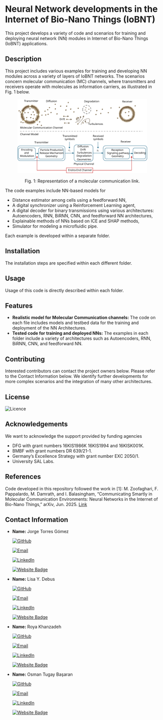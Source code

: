 # Neural Network developments in the Internet of Bio-Nano Things (IoBNT)
This project develops a variety of code and scenarios for training and deploying neural network (NN) modules in Internet of Bio-Nano Things (IoBNT) applications.

## Description
This project includes various examples for training and developing NN modules across a variety of layers of IoBNT networks.
The scenarios concern molecular communication (MC) channels, where transmitters and receivers operate with molecules as information carriers, as illustrated in Fig. 1 below.

<figure>
    <p align="center">
        <img src="https://github.com/tkn-tub/NN_molecular_communications/blob/main/Figures/channel.svg?raw=true" alt="nn" width="500">
    </p>
</figure>
<p align="center">
Fig. 1: Representation of a molecular communication link.
</p>

The code examples include NN-based models for 

- Distance estimator among cells using a feedforward NN,
- A digital synchronizer using a Reinforcement Learning agent,
- A digital decoder for binary transmissions using various architectures: Autoencoders, RNN, BiRNN, CNN, and feedforward NN architectures,
- Explainable methods of NNs based on ICE and SHAP methods,
- Simulator for modeling a microfluidic pipe.
 
 Each example is developed within a separate folder.


## Installation
The installation steps are specified within each different folder.

## Usage

Usage of this code is directly described within each folder.

## Features
- **Realistic model for Molecular Communication channels:** The code on each file includes models and testbed data for the training and deployment of the NN Architectures.
- **Tested code for training and deployed NNs:** The examples in each folder include a variety of architectures such as Autoencoders, RNN, BiRNN, CNN, and feedforward NN.

## Contributing
Interested contributors can contact the project owners below. Please refer to the Contact Information below. We identify further developments for more complex scenarios and the integration of many other architectures.

## License
![Licence](https://img.shields.io/github/license/larymak/Python-project-Scripts)

## Acknowledgements
We want to acknowledge the support provided by funding agencies 
- DFG with grant numbers 16KIS1986K 16KIS1994 and 16KISK001K.
- BMBF with grant numbers DR 639/21-1.
- Germany’s Excellence Strategy with grant number EXC 2050/1.
- University SAL Labs.

## References
Code developed in this repository followed the work in
<a name="fn1">[1]</a>: M. Zoofaghari, F. Pappalardo, M. Damrath, and I. Balasingham, “Communicating Smartly in Molecular Communication Environments: Neural Networks in the Internet of Bio-Nano Things,” arXiv, Jun. 2025. [Link](linktoarxiv)

## Contact Information

- **Name:** Jorge Torres Gómez

    [![GitHub](https://img.shields.io/badge/GitHub-181717?logo=github)](https://github.com/jorge-torresgomez)

    [![Email](https://img.shields.io/badge/Email-jorge.torresgomez@ieee.org-D14836?logo=gmail&logoColor=white)](mailto:jorge.torresgomez@ieee.org)

    [![LinkedIn](https://img.shields.io/badge/LinkedIn-torresgomez-blue?logo=linkedin&style=flat-square)](https://www.linkedin.com/in/torresgomez/)

    [![Website Badge](https://img.shields.io/badge/Website-Homepage-blue?logo=web)](https://www.tkn.tu-berlin.de/team/torres-gomez/)


- **Name:** Lisa Y. Debus

    [![GitHub](https://img.shields.io/badge/GitHub-181717?logo=github)](https://github.com/lyDebus)

    [![Email](https://img.shields.io/badge/Email-email-D14836?logo=gmail&logoColor=white)](mailto:debus@ccs-labs.org)

    [![LinkedIn](https://img.shields.io/badge/LinkedIn-Lisa-blue?logo=linkedin&style=flat-square)](https://www.linkedin.com/in/lisa-yvonne-debus-844876127/)

    [![Website Badge](https://img.shields.io/badge/Website-Homepage-blue?logo=web)](https://www.tkn.tu-berlin.de/team/debus/)

- **Name:** Roya Khanzadeh

    [![GitHub](https://img.shields.io/badge/GitHub-181717?logo=github)](https://github.com/ROYA_USER)

    [![Email](https://img.shields.io/badge/Email-roya.khanzadeh@jku.at-D14836?logo=gmail&logoColor=white)](mailto:roya.khanzadeh@jku.at)

    [![LinkedIn](https://img.shields.io/badge/LinkedIn-Roya-blue?logo=linkedin&style=flat-square)](https://www.linkedin.com/in/roya-khanzadeh-6180b654/?originalSubdomain=at)

    [![Website Badge](https://img.shields.io/badge/Website-Homepage-blue?logo=web)](https://www.jku.at/institut-fuer-nachrichtentechnik-und-hochfrequenzsysteme/team/prof-andreas-springer/roya-khanzadeh/)

- **Name:** Osman Tugay Başaran

    [![GitHub](https://img.shields.io/badge/GitHub-181717?logo=github)](https://github.com/TUGAY_USER)

    [![Email](https://img.shields.io/badge/Email-email-D14836?logo=gmail&logoColor=white)](mailto:basaran@ccs-labs.org)

    [![LinkedIn](https://img.shields.io/badge/LinkedIn-osmantugaybasaran-blue?logo=linkedin&style=flat-square)](https://www.linkedin.com/in/osmantugaybasaran/)

    [![Website Badge](https://img.shields.io/badge/Website-Homepage-blue?logo=web)](https://www.tkn.tu-berlin.de/team/basaran/)